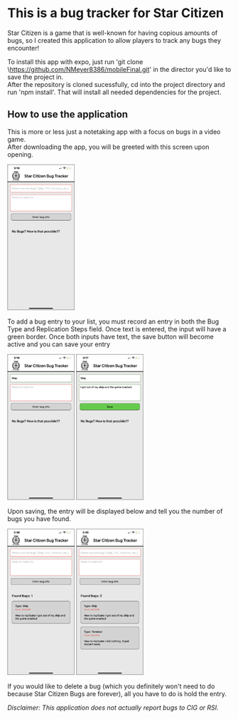 # This is a bug tracker for Star Citizen

Star Citizen is a game that is well-known for having copious amounts of bugs, so
I created this application to allow players to track any bugs they encounter!

To install this app with expo, just run 'git clone \https://github.com/NMeyer8386/mobileFinal.git' in the director you'd like to save the project in.   
After the repository is cloned sucessfully, cd into the project directory and run 'npm install'. That will install all
needed dependencies for the project.

## How to use the application

This is more or less just a notetaking app with a focus on bugs in a video game.  
After downloading the app, you will be greeted with this screen upon opening.  

<img src='/assets/IMG_2678.PNG' width='30%' height='30%' alt='First Screen'/>  

To add a bug entry to your list, you must record an entry in both the Bug Type and Replication Steps field. Once text is entered, the
input will have a green border. Once both inputs have text, the save button will become active and you can save your entry

<img src='/assets/IMG_2679.PNG' width='30%' height='30%' alt='One Input'/>  <img src='/assets/IMG_2680.PNG' width='30%' height='30%' alt='Two Inputs'/>  

Upon saving, the entry will be displayed below and tell you the number of bugs you have found.  

<img src='/assets/IMG_2681.PNG' width='30%' height='30%' alt='One Entry'/>  <img src='/assets/IMG_2682.PNG' width='30%' height='30%' alt='Two Entries'/>  

If you would like to delete a bug (which you definitely won't need to do because Star Citizen Bugs are forever), all you have to do is hold the entry.  

*Disclaimer: This application does not actually report bugs to CIG or RSI.*